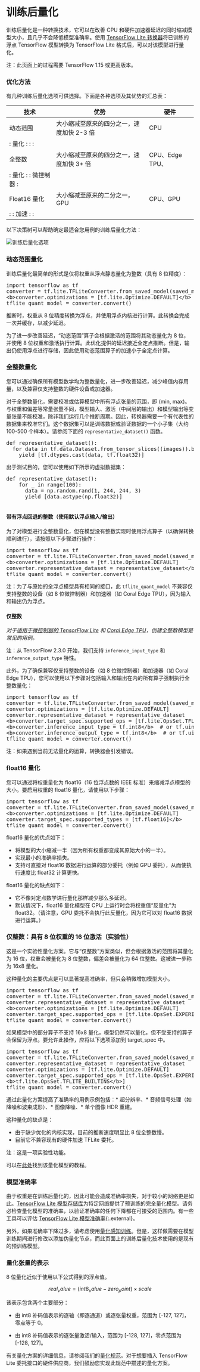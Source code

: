 # 训练后量化

训练后量化是一种转换技术，它可以在改善 CPU 和硬件加速器延迟的同时缩减模型大小，且几乎不会降低模型准确率。使用 [TensorFlow Lite 转换器](../convert/)将已训练的浮点 TensorFlow 模型转换为 TensorFlow Lite 格式后，可以对该模型进行量化。

注：此页面上的过程需要 TensorFlow 1.15 或更高版本。

### 优化方法

有几种训练后量化选项可供选择。下面是各种选项及其优势的汇总表：

技术 | 优势 | 硬件
--- | --- | ---
动态范围 | 大小缩减至原来的四分之一，速度加快 2-3 倍 | CPU
: 量化         :                           :                  : |  |
全整数 | 大小缩减至原来的四分之一，速度加快 3+ 倍 | CPU、Edge TPU、
: 量化         :                           : 微控制器 : |  |
Float16 量化 | 大小缩减至原来的二分之一，GPU | CPU、GPU
:                      : 加速              :                  : |  |

以下决策树可以帮助确定最适合您用例的训练后量化方法：

![训练后量化选项](https://github.com/tensorflow/docs-l10n/blob/master/site/zh-cn/lite/performance/images/optimization.jpg?raw=true)

### 动态范围量化

训练后量化最简单的形式是仅将权重从浮点静态量化为整数（具有 8 位精度）：

<pre>import tensorflow as tf
converter = tf.lite.TFLiteConverter.from_saved_model(saved_model_dir)
&lt;b&gt;converter.optimizations = [tf.lite.Optimize.DEFAULT]&lt;/b&gt;
tflite_quant_model = converter.convert()
</pre>

推断时，权重从 8 位精度转换为浮点，并使用浮点内核进行计算。此转换会完成一次并缓存，以减少延迟。

为了进一步改善延迟，“动态范围”算子会根据激活的范围将其动态量化为 8 位，并使用 8 位权重和激活执行计算。此优化提供的延迟接近全定点推断。但是，输出仍使用浮点进行存储，因此使用动态范围算子的加速小于全定点计算。

### 全整数量化

您可以通过确保所有模型数学均为整数量化，进一步改善延迟，减少峰值内存用量，以及兼容仅支持整数的硬件设备或加速器。

对于全整数量化，需要校准或估算模型中所有浮点张量的范围，即 (min, max)。与权重和偏差等常量张量不同，模型输入、激活（中间层的输出）和模型输出等变量张量不能校准，除非我们运行几个推断周期。因此，转换器需要一个有代表性的数据集来校准它们。这个数据集可以是训练数据或验证数据的一个小子集（大约 100-500 个样本）。请参阅下面的 `representative_dataset()` 函数。

<pre>def representative_dataset():
  for data in tf.data.Dataset.from_tensor_slices((images)).batch(1).take(100):
    yield [tf.dtypes.cast(data, tf.float32)]
</pre>

出于测试目的，您可以使用如下所示的虚拟数据集：

<pre>def representative_dataset():
    for _ in range(100):
      data = np.random.rand(1, 244, 244, 3)
      yield [data.astype(np.float32)]
 </pre>

#### 带有浮点回退的整数（使用默认浮点输入/输出）

为了对模型进行全整数量化，但在模型没有整数实现时使用浮点算子（以确保转换顺利进行），请按照以下步骤进行操作：

<pre>import tensorflow as tf
converter = tf.lite.TFLiteConverter.from_saved_model(saved_model_dir)
&lt;b&gt;converter.optimizations = [tf.lite.Optimize.DEFAULT]
converter.representative_dataset = representative_dataset&lt;/b&gt;
tflite_quant_model = converter.convert()
</pre>

注：为了与原始的全浮点模型具有相同的接口，此 `tflite_quant_model` 不兼容仅支持整数的设备（如 8 位微控制器）和加速器（如 Coral Edge TPU），因为输入和输出仍为浮点。

#### 仅整数

*对于[适用于微控制器的 TensorFlow Lite](https://www.tensorflow.org/lite/microcontrollers) 和 [Coral Edge TPU](https://coral.ai/)，创建全整数模型是常见的用例。*

注：从 TensorFlow 2.3.0 开始，我们支持 `inference_input_type` 和 `inference_output_type` 特性。

此外，为了确保兼容仅支持整数的设备（如 8 位微控制器）和加速器（如 Coral Edge TPU），您可以使用以下步骤对包括输入和输出在内的所有算子强制执行全整数量化：

<pre>import tensorflow as tf
converter = tf.lite.TFLiteConverter.from_saved_model(saved_model_dir)
converter.optimizations = [tf.lite.Optimize.DEFAULT]
converter.representative_dataset = representative_dataset
&lt;b&gt;converter.target_spec.supported_ops = [tf.lite.OpsSet.TFLITE_BUILTINS_INT8]&lt;/b&gt;
&lt;b&gt;converter.inference_input_type = tf.int8&lt;/b&gt;  # or tf.uint8
&lt;b&gt;converter.inference_output_type = tf.int8&lt;/b&gt;  # or tf.uint8
tflite_quant_model = converter.convert()
</pre>

注：如果遇到当前无法量化的运算，转换器会引发错误。

### float16 量化

您可以通过将权重量化为 float16（16 位浮点数的 IEEE 标准）来缩减浮点模型的大小。要启用权重的 float16 量化，请使用以下步骤：

<pre>import tensorflow as tf
converter = tf.lite.TFLiteConverter.from_saved_model(saved_model_dir)
&lt;b&gt;converter.optimizations = [tf.lite.Optimize.DEFAULT]
converter.target_spec.supported_types = [tf.float16]&lt;/b&gt;
tflite_quant_model = converter.convert()
</pre>

float16 量化的优点如下：

- 将模型的大小缩减一半（因为所有权重都变成其原始大小的一半）。
- 实现最小的准确率损失。
- 支持可直接对 float16 数据进行运算的部分委托（例如 GPU 委托），从而使执行速度比 float32 计算更快。

float16 量化的缺点如下：

- 它不像对定点数学进行量化那样减少那么多延迟。
- 默认情况下，float16 量化模型在 CPU 上运行时会将权重值“反量化”为 float32。（请注意，GPU 委托不会执行此反量化，因为它可以对 float16 数据进行运算。）

### 仅整数：具有 8 位权重的 16 位激活（实验性）

这是一个实验性量化方案。它与“仅整数”方案类似，但会根据激活的范围将其量化为 16 位，权重会被量化为 8 位整数，偏差会被量化为 64 位整数。这被进一步称为 16x8 量化。

这种量化的主要优点是可以显著提高准确率，但只会稍微增加模型大小。

<pre>import tensorflow as tf
converter = tf.lite.TFLiteConverter.from_saved_model(saved_model_dir)
converter.representative_dataset = representative_dataset
&lt;b&gt;converter.optimizations = [tf.lite.Optimize.DEFAULT]
converter.target_spec.supported_ops = [tf.lite.OpsSet.EXPERIMENTAL_TFLITE_BUILTINS_ACTIVATIONS_INT16_WEIGHTS_INT8]&lt;/b&gt;
tflite_quant_model = converter.convert()
</pre>

如果模型中的部分算子不支持 16x8 量化，模型仍然可以量化，但不受支持的算子会保留为浮点。要允许此操作，应将以下选项添加到 target_spec 中。

<pre>import tensorflow as tf
converter = tf.lite.TFLiteConverter.from_saved_model(saved_model_dir)
converter.representative_dataset = representative_dataset
converter.optimizations = [tf.lite.Optimize.DEFAULT]
converter.target_spec.supported_ops = [tf.lite.OpsSet.EXPERIMENTAL_TFLITE_BUILTINS_ACTIVATIONS_INT16_WEIGHTS_INT8,
&lt;b&gt;tf.lite.OpsSet.TFLITE_BUILTINS&lt;/b&gt;]
tflite_quant_model = converter.convert()
</pre>

通过此量化方案提高了准确率的用例示例包括：* 超分辨率、* 音频信号处理（如降噪和波束成形）、* 图像降噪、* 单个图像 HDR 重建。

这种量化的缺点是：

- 由于缺少优化的内核实现，目前的推断速度明显比 8 位全整数慢。
- 目前它不兼容现有的硬件加速 TFLite 委托。

注：这是一项实验性功能。

可以在[此处](post_training_integer_quant_16x8.ipynb)找到该量化模型的教程。

### 模型准确率

由于权重是在训练后量化的，因此可能会造成准确率损失，对于较小的网络更是如此。[TensorFlow Lite 模型存储库](../models/)为特定网络提供了预训练的完全量化模型。请务必检查量化模型的准确率，以验证准确率的任何下降都在可接受的范围内。有一些工具可以评估 [TensorFlow Lite 模型准确率](https://github.com/tensorflow/tensorflow/tree/master/tensorflow/lite/tools/evaluation/tasks){:.external}。

另外，如果准确率下降过多，请考虑使用[量化感知训练](https://www.tensorflow.org/model_optimization/guide/quantization/training)。但是，这样做需要在模型训练期间进行修改以添加伪量化节点，而此页面上的训练后量化技术使用的是现有的预训练模型。

### 量化张量的表示

8 位量化近似于使用以下公式得到的浮点值。

$$real_value = (int8_value - zero_point) \times scale$$

该表示包含两个主要部分：

- 由 int8 补码值表示的逐轴（即逐通道）或逐张量权重，范围为 [-127, 127]，零点等于 0。

- 由 int8 补码值表示的逐张量激活/输入，范围为 [-128, 127]，零点范围为 [-128, 127]。

有关量化方案的详细信息，请参阅我们的[量化规范](./quantization_spec.md)。对于想要插入 TensorFlow Lite 委托接口的硬件供应商，我们鼓励您实现此规范中描述的量化方案。
